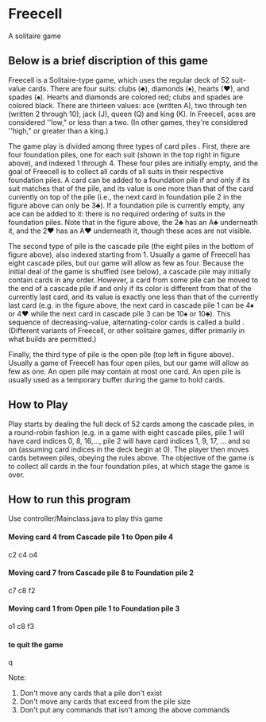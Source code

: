 # Freecell
A solitaire game

## Below is a brief discription of this game
Freecell is a Solitaire-type game, which uses the regular deck of 52 suit-value cards. There are four suits: clubs (♣), diamonds (♦), hearts (♥), and spades (♠). Hearts and diamonds are colored red; clubs and spades are colored black. There are thirteen values: ace (written A), two through ten (written 2 through 10), jack (J), queen (Q) and king (K). In Freecell, aces are considered ''low," or less than a two. (In other games, they're considered ''high," or greater than a king.)

The game play is divided among three types of card piles . First, there are four foundation piles, one for each suit (shown in the top right in figure above), and indexed 1 through 4. These four piles are initially empty, and the goal of Freecell is to collect all cards of all suits in their respective foundation piles. A card can be added to a foundation pile if and only if its suit matches that of the pile, and its value is one more than that of the card currently on top of the pile (i.e., the next card in foundation pile 2 in the figure above can only be 3♣). If a foundation pile is currently empty, any ace can be added to it: there is no required ordering of suits in the foundation piles. Note that in the figure above, the 2♣ has an A♣ underneath it, and the 2♥ has an A♥ underneath it, though these aces are not visible.

The second type of pile is the cascade pile (the eight piles in the bottom of figure above), also indexed starting from 1. Usually a game of Freecell has eight cascade piles, but our game will allow as few as four. Because the initial deal of the game is shuffled (see below), a cascade pile may initially contain cards in any order. However, a card from some pile can be moved to the end of a cascade pile if and only if its color is different from that of the currently last card, and its value is exactly one less than that of the currently last card (e.g. in the figure above, the next card in cascade pile 1 can be 4♦ or 4♥ while the next card in cascade pile 3 can be 10♠ or 10♣). This sequence of decreasing-value, alternating-color cards is called a build . (Different variants of Freecell, or other solitaire games, differ primarily in what builds are permitted.)

Finally, the third type of pile is the open pile (top left in figure above). Usually a game of Freecell has four open piles, but our game will allow as few as one. An open pile may contain at most one card. An open pile is usually used as a temporary buffer during the game to hold cards.

## How to Play
Play starts by dealing the full deck of 52 cards among the cascade piles, in a round-robin fashion (e.g. in a game with eight cascade piles, pile 1 will have card indices 0, 8, 16,..., pile 2 will have card indices 1, 9, 17, ... and so on (assuming card indices in the deck begin at 0). The player then moves cards between piles, obeying the rules above. The objective of the game is to collect all cards in the four foundation piles, at which stage the game is over.

## How to run this program

Use controller/Mainclass.java to play this game

#### Moving card 4 from Cascade pile 1 to Open pile 4
c2 c4 o4

#### Moving card 7 from Cascade pile 8 to Foundation pile 2
c7 c8 f2

#### Moving card 1 from Open pile 1 to Foundation pile 3
o1 c8 f3

#### to quit the game
q

Note: 
1. Don't move any cards that a pile don't exist
2. Don't move any cards that exceed from the pile size
3. Don't put any commands that isn't among the above commands
